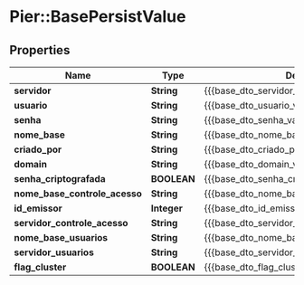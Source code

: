 # Pier::BasePersistValue

## Properties
Name | Type | Description | Notes
------------ | ------------- | ------------- | -------------
**servidor** | **String** | {{{base_dto_servidor_value}}} | 
**usuario** | **String** | {{{base_dto_usuario_value}}} | 
**senha** | **String** | {{{base_dto_senha_value}}} | 
**nome_base** | **String** | {{{base_dto_nome_base_value}}} | 
**criado_por** | **String** | {{{base_dto_criado_por_value}}} | 
**domain** | **String** | {{{base_dto_domain_value}}} | [optional] 
**senha_criptografada** | **BOOLEAN** | {{{base_dto_senha_criptografada_value}}} | 
**nome_base_controle_acesso** | **String** | {{{base_dto_nome_base_controle_acesso_value}}} | 
**id_emissor** | **Integer** | {{{base_dto_id_emissor_value}}} | [optional] 
**servidor_controle_acesso** | **String** | {{{base_dto_servidor_controle_acesso_value}}} | 
**nome_base_usuarios** | **String** | {{{base_dto_nome_base_usuarios_value}}} | 
**servidor_usuarios** | **String** | {{{base_dto_servidor_usuarios_value}}} | 
**flag_cluster** | **BOOLEAN** | {{{base_dto_flag_cluster_value}}} | 



